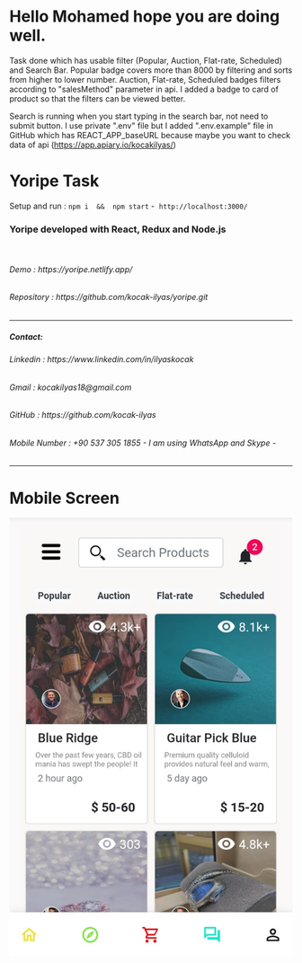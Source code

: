 # Hello Mohamed hope you are doing well.
Task done which has usable filter (Popular, Auction, Flat-rate, Scheduled) and Search Bar.
Popular badge covers more than 8000 by filtering and sorts from higher to lower number.
Auction, Flat-rate, Scheduled badges filters according to "salesMethod" parameter in api.
I added a badge to card of product so that the filters can be viewed better.

Search is running when you start typing in the search bar, not need to submit button.
I use private ".env" file but I added ".env.example" file in GitHub which has REACT_APP_baseURL because maybe you want to check data of api (https://app.apiary.io/kocakilyas/)


# Yoripe Task

Setup and run : ```npm i  &&  npm start``` -  ```http://localhost:3000/```

<h3>Yoripe developed with React, Redux and Node.js</h3>
<br/>
<h6>Demo                : https://yoripe.netlify.app/ </h6>
<h6>Repository          : https://github.com/kocak-ilyas/yoripe.git </h6>
<hr/>
<h5>Contact:</h5>
<h6>Linkedin            : https://www.linkedin.com/in/ilyaskocak</h6>
<h6>Gmail               : kocakilyas18@gmail.com </h6>
<h6>GitHub              : https://github.com/kocak-ilyas</h6>
<h6>Mobile Number       : +90 537 305 1855  - I am using WhatsApp and Skype -</h6>
<hr/>

# Mobile Screen
<img src="./src/image/mobileScreen.jpg" alt="mobileScreen"/>
